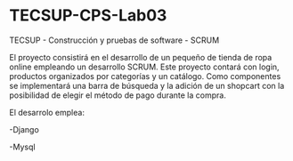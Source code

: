 # TECSUP-CPS-Lab03
TECSUP - Construcción y pruebas de software - SCRUM

El proyecto consistirá en el desarrollo de un pequeño de tienda de ropa online empleando un desarrollo SCRUM.
Este proyecto contará con login, productos organizados por categorías y un catálogo. Como componentes se implementará una barra de búsqueda y la adición de un shopcart con la posibilidad de elegir el método de pago durante la compra.

El desarrolo emplea:

-Django

-Mysql
